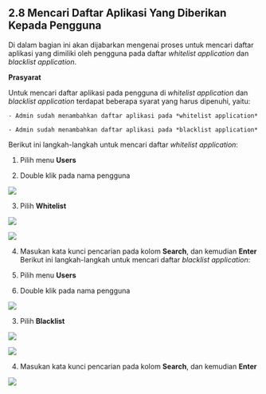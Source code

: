 ## **2.8 Mencari Daftar Aplikasi Yang Diberikan Kepada Pengguna**

Di dalam bagian ini akan dijabarkan mengenai proses untuk mencari daftar aplikasi yang dimiliki oleh pengguna pada daftar 
*whitelist application* dan *blacklist application*.

**Prasyarat**

Untuk mencari daftar aplikasi pada pengguna di *whitelist application* dan *blacklist application* terdapat beberapa syarat yang 
harus dipenuhi, yaitu:

	- Admin sudah menambahkan daftar aplikasi pada *whitelist application*

	- Admin sudah menambahkan daftar aplikasi pada *blacklist application*

Berikut ini langkah-langkah untuk mencari daftar *whitelist application*:

1. Pilih menu **Users**

2. Double klik pada nama pengguna

![](media/690d18fbc9bd19f92db03c41f50db95a.png)

3. Pilih **Whitelist**

![](media/7cb39dbdf5dc4e292dbc542efb92619f.png)

![](media/63bd760ce41ba8d0337f4c15d4e08c0a.png)

4. Masukan kata kunci pencarian pada kolom **Search**, dan kemudian **Enter** Berikut ini langkah-langkah untuk mencari daftar 
*blacklist application*:

1. Pilih menu **Users**

2. Double klik pada nama pengguna

![](media/0c536f81c72bbe585708c9a569d53286.png)

3. Pilih **Blacklist**

![](media/139191f4da17b5395e22602a2083dea4.png)

![](media/a84b83bd8b0251da7b18374a14a30f62.png)

4. Masukan kata kunci pencarian pada kolom **Search**, dan kemudian **Enter**

![](media/a84b83bd8b0251da7b18374a14a30f62.png)